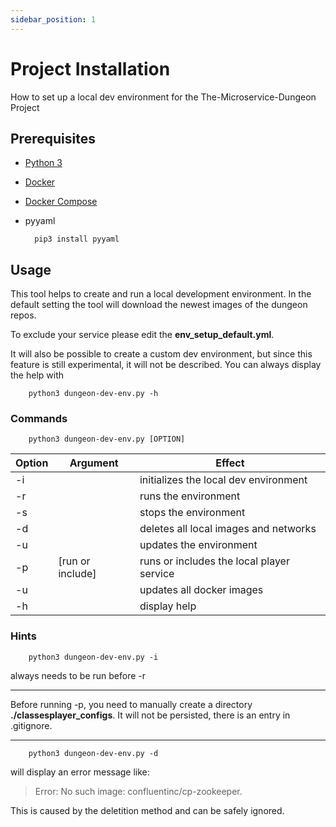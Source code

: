 ```yaml
---
sidebar_position: 1
---
```


# Project Installation

How to set up a local dev environment for the The-Microservice-Dungeon Project

## Prerequisites

* [Python 3](https://www.python.org/downloads/)

* [Docker](https://www.docker.com/)

* [Docker Compose](https://docs.docker.com/compose/)

* pyyaml

        pip3 install pyyaml

## Usage

This tool helps to create and run a local development environment. In the default setting the tool will download the newest images of the dungeon repos.

 To exclude your service please edit the **env_setup_default.yml**.

It will also be possible to create a custom dev environment, but since this feature is still experimental, it will not be described. You can always display the help with

        python3 dungeon-dev-env.py -h

### Commands

        python3 dungeon-dev-env.py [OPTION]

|Option|Argument|Effect|
|---|---|---|
|-i   |   |initializes the local dev environment  |
|-r   |   |runs the environment   |
|-s   |   |stops the environment   |
|-d   |   |deletes all local images and networks   |
| -u   |   | updates the environment   |
|-p    |[run or include]   |runs or includes the local player service   |
|-u    |   |updates all docker images   |
|-h   |   |display help   |

### Hints


        python3 dungeon-dev-env.py -i 
always needs to be run before -r

***

Before running -p, you need to manually create a directory **./classesplayer_configs**.
It will not be persisted, there is an entry in .gitignore.

***

        python3 dungeon-dev-env.py -d
will display an error message like:

> Error: No such image: confluentinc/cp-zookeeper.

This is caused by the deletition method and can be safely ignored.
